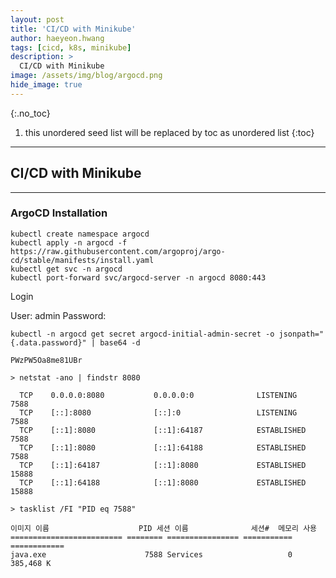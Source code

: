 ```yaml
---
layout: post
title: 'CI/CD with Minikube' 
author: haeyeon.hwang
tags: [cicd, k8s, minikube]
description: >
  CI/CD with Minikube 
image: /assets/img/blog/argocd.png
hide_image: true
---
```



{:.no_toc}
1. this unordered seed list will be replaced by toc as unordered list
{:toc}

---

## CI/CD with Minikube

---

### ArgoCD Installation

~~~console
kubectl create namespace argocd
kubectl apply -n argocd -f https://raw.githubusercontent.com/argoproj/argo-cd/stable/manifests/install.yaml
kubectl get svc -n argocd
kubectl port-forward svc/argocd-server -n argocd 8080:443
~~~

Login

User: admin
Password: 

~~~console
kubectl -n argocd get secret argocd-initial-admin-secret -o jsonpath="{.data.password}" | base64 -d

PWzPW5Oa8me81UBr
~~~

~~~console
> netstat -ano | findstr 8080

  TCP    0.0.0.0:8080           0.0.0.0:0              LISTENING       7588
  TCP    [::]:8080              [::]:0                 LISTENING       7588
  TCP    [::1]:8080             [::1]:64187            ESTABLISHED     7588
  TCP    [::1]:8080             [::1]:64188            ESTABLISHED     7588
  TCP    [::1]:64187            [::1]:8080             ESTABLISHED     15888
  TCP    [::1]:64188            [::1]:8080             ESTABLISHED     15888

> tasklist /FI "PID eq 7588"

이미지 이름                    PID 세션 이름              세션#  메모리 사용
========================= ======== ================ =========== ============
java.exe                      7588 Services                   0    385,468 K
~~~